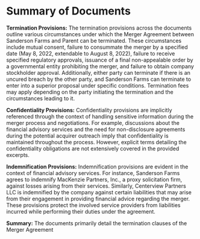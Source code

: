 # Summary of Documents

**Termination Provisions:**
The termination provisions across the documents outline various circumstances under which the Merger Agreement between Sanderson Farms and Parent can be terminated. These circumstances include mutual consent, failure to consummate the merger by a specified date (May 8, 2022, extendable to August 8, 2022), failure to receive specified regulatory approvals, issuance of a final non-appealable order by a governmental entity prohibiting the merger, and failure to obtain company stockholder approval. Additionally, either party can terminate if there is an uncured breach by the other party, and Sanderson Farms can terminate to enter into a superior proposal under specific conditions. Termination fees may apply depending on the party initiating the termination and the circumstances leading to it.

**Confidentiality Provisions:**
Confidentiality provisions are implicitly referenced through the context of handling sensitive information during the merger process and negotiations. For example, discussions about the financial advisory services and the need for non-disclosure agreements during the potential acquirer outreach imply that confidentiality is maintained throughout the process. However, explicit terms detailing the confidentiality obligations are not extensively covered in the provided excerpts.

**Indemnification Provisions:**
Indemnification provisions are evident in the context of financial advisory services. For instance, Sanderson Farms agrees to indemnify MacKenzie Partners, Inc., a proxy solicitation firm, against losses arising from their services. Similarly, Centerview Partners LLC is indemnified by the company against certain liabilities that may arise from their engagement in providing financial advice regarding the merger. These provisions protect the involved service providers from liabilities incurred while performing their duties under the agreement.

**Summary:**
The documents primarily detail the termination clauses of the Merger Agreement